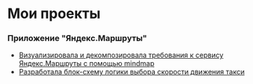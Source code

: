 # Мои проекты
### Приложение "Яндекс.Маршруты"
  * [Визуализировала и декомпозировала требования к сервису Яндекс.Маршруты с помощью mindmap](ссылка)
  * [Разработала блок-схему логики выбора скорости движения такси](ссылка)
